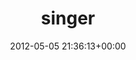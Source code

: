 ---
title:		"singer"
mediatype:		"upload"
description:		"TBC"
date:		"2012-05-05 21:36:13+00:00"
album:		"people"
filename:		"singer.md"
series:		""
cl_public_id:		"people/singer"
cl_version:		1497005551
format:		"tiff"
bytes:		2731956
width:		2174
height:		1440
exposure_mode:		"Manual"
program:		"Manual"
aperture:		"2.8"
focal_length:		"200.0 mm"
iso:		"200"
shutter_speed:		"1/30"
metering:		"Center-weighted average"
flash:		"Off, Did not fire"
white_balance:		"Custom"
colour_temp:		"2550"
has_crop:		"false"
orientation:		"Horizontal (normal)"
camera_model:		"NIKON D7000"
lens_info:		"70-200mm f/2.8"
artist:		"Matt Finucane"
x_resolution:		"240"
y_resolution:		"240"
---